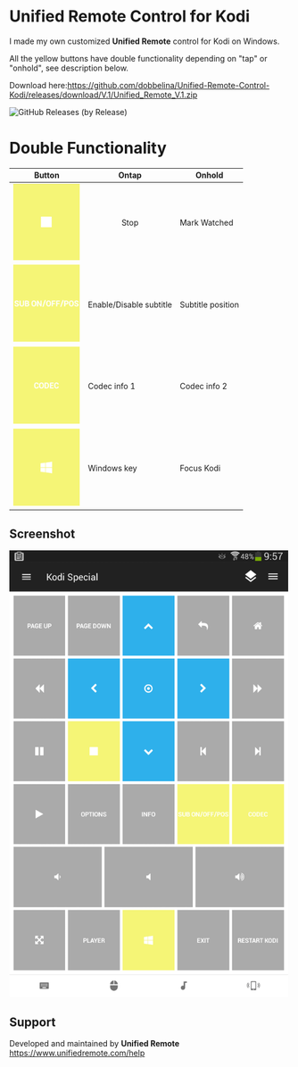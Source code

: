 # Unified Remote Control for Kodi
I made my own customized **Unified Remote** control for Kodi on Windows.

All the yellow buttons have double functionality depending on "tap" or "onhold", see description below.

Download here:https://github.com/dobbelina/Unified-Remote-Control-Kodi/releases/download/V.1/Unified_Remote_V.1.zip

![GitHub Releases (by Release)](https://img.shields.io/github/downloads/dobbelina/Unified-Remote-Control-Kodi/V.1/total)

# Double Functionality
Button | Ontap | Onhold
--- |  --- | ---
<img src="images/stop.png" width="120" /> | <p align="center">Stop</p> | Mark Watched
<img src="images/sub.png" width="120" /> | Enable/Disable subtitle | Subtitle position
<img src="images/codec.png" width="120" /> | Codec info 1 | Codec info 2
<img src="images/win.png" width="120" /> | Windows key | Focus Kodi

## Screenshot
<img src="images/Screenshot.png" width="500" />

## Support
Developed and maintained by **Unified Remote**  
https://www.unifiedremote.com/help


